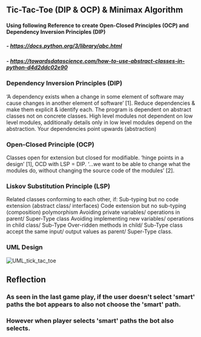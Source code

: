 ## Tic-Tac-Toe (DIP & OCP) & Minimax Algorithm

#### Using following Reference to create Open-Closed Principles (OCP) and Dependency Inversion Principles (DIP)
 ##### - https://docs.python.org/3/library/abc.html
 ##### - https://towardsdatascience.com/how-to-use-abstract-classes-in-python-d4d2ddc02e90


### Dependency Inversion Principles (DIP)
‘A dependency exists when a change in some element of software may cause changes in another element of software’ [1].
Reduce dependencies & make them explicit & identify each.
The program is dependent on abstract classes not on concrete classes.
High level modules not dependent on low level modules, additionally details only in low level modules depend on the abstraction.
Your dependencies point upwards (abstraction)


### Open-Closed Principle (OCP)
Classes open for extension but closed for modifiable.
‘hinge points in a design’ [1], OCD with LSP = DIP.
‘…we want to be able to change what the modules do, without changing the source code of the modules’ [2].


### Liskov Substitution Principle (LSP)
Related classes conforming to each other, if:
Sub-typing but no code extension (abstract class/ interfaces)
Code extension but no sub-typing (composition) polymorphism
Avoiding private variables/ operations in parent/ Super-Type class
Avoiding implementing new variables/ operations in child class/ Sub-Type
Over-ridden methods in child/ Sub-Type class accept the same input/ output values as parent/ Super-Type class.


### UML Design
![UML_tick_tac_toe](https://github.com/leakydishes/advanced_algorithms/assets/79079577/c6ea8b91-32cf-472c-a983-32ea1ea894ab)

## Reflection

### As seen in the last game play, if the user doesn't select 'smart' paths the bot appears to also not choose the 'smart' path. 
### However when player selects 'smart' paths the bot also selects. 
